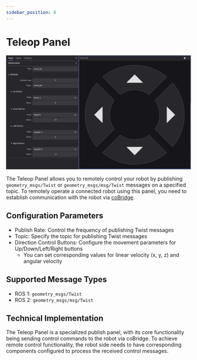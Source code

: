 ```yaml
---
sidebar_position: 8
---
```


# Teleop Panel

![Teleop Panel Overview](../img/viz-14-1.png)

The Teleop Panel allows you to remotely control your robot by publishing `geometry_msgs/Twist` or `geometry_msgs/msg/Twist` messages on a specified topic. To remotely operate a connected robot using this panel, you need to establish communication with the robot via [coBridge](https://github.com/coscene-io/cobridge).

## Configuration Parameters

- Publish Rate: Control the frequency of publishing Twist messages
- Topic: Specify the topic for publishing Twist messages
- Direction Control Buttons: Configure the movement parameters for Up/Down/Left/Right buttons
  - You can set corresponding values for linear velocity (x, y, z) and angular velocity

## Supported Message Types

- ROS 1: `geometry_msgs/Twist`
- ROS 2: `geometry_msgs/msg/Twist`

## Technical Implementation

The Teleop Panel is a specialized publish panel, with its core functionality being sending control commands to the robot via coBridge. To achieve remote control functionality, the robot side needs to have corresponding components configured to process the received control messages.
